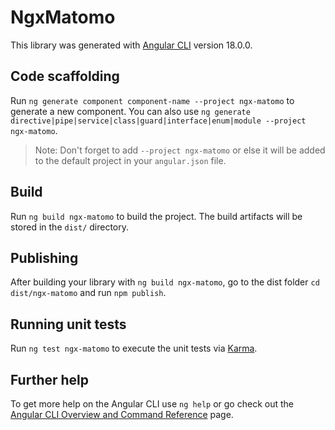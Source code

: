 # NgxMatomo

This library was generated with [Angular CLI](https://github.com/angular/angular-cli) version 18.0.0.

## Code scaffolding

Run `ng generate component component-name --project ngx-matomo` to generate a new component. You can also use `ng generate directive|pipe|service|class|guard|interface|enum|module --project ngx-matomo`.
> Note: Don't forget to add `--project ngx-matomo` or else it will be added to the default project in your `angular.json` file. 

## Build

Run `ng build ngx-matomo` to build the project. The build artifacts will be stored in the `dist/` directory.

## Publishing

After building your library with `ng build ngx-matomo`, go to the dist folder `cd dist/ngx-matomo` and run `npm publish`.

## Running unit tests

Run `ng test ngx-matomo` to execute the unit tests via [Karma](https://karma-runner.github.io).

## Further help

To get more help on the Angular CLI use `ng help` or go check out the [Angular CLI Overview and Command Reference](https://angular.dev/tools/cli) page.

